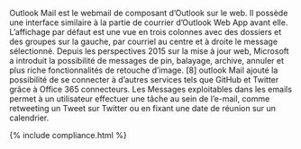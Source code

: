 
Outlook Mail est le webmail de composant d’Outlook sur le web. Il possède une interface similaire à la partie de courrier d’Outlook Web App avant elle. L’affichage par défaut est une vue en trois colonnes avec des dossiers et des groupes sur la gauche, par courriel au centre et à droite le message sélectionné. Depuis les perspectives 2015 sur la mise à jour web, Microsoft a introduit la possibilité de messages de pin, balayage, archive, annuler et plus riche fonctionnalités de retouche d’image. [8] outlook Mail ajouté la possibilité de se connecter à d’autres services tels que GitHub et Twitter grâce à Office 365 connecteurs. Les Messages exploitables dans les emails permet à un utilisateur effectuer une tâche au sein de l’e-mail, comme retweeting un Tweet sur Twitter ou en fixant une date de réunion sur un calendrier. 

{% include compliance.html %}


